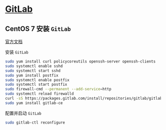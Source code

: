 # [GitLab](https://about.gitlab.com/)

## CentOS 7 安装 `GitLab`

[官方文档](https://about.gitlab.com/downloads/#centos7)

安装 `GitLab`

```bash
sudo yum install curl policycoreutils openssh-server openssh-clients
sudo systemctl enable sshd
sudo systemctl start sshd
sudo yum install postfix
sudo systemctl enable postfix
sudo systemctl start postfix
sudo firewall-cmd --permanent --add-service=http
sudo systemctl reload firewalld
curl -sS https://packages.gitlab.com/install/repositories/gitlab/gitlab-ce/script.rpm.sh | sudo bash
sudo yum install gitlab-ce
```

配置并启动 `GitLab`

```bash
sudo gitlab-ctl reconfigure
```
